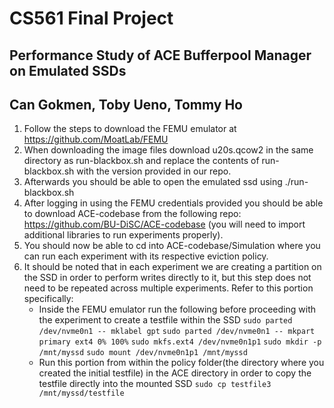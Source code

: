# CS561 Final Project
## Performance Study of ACE Bufferpool Manager on Emulated SSDs
## Can Gokmen, Toby Ueno, Tommy Ho
1. Follow the steps to download the FEMU emulator at https://github.com/MoatLab/FEMU
2. When downloading the image files download u20s.qcow2 in the same directory as run-blackbox.sh and replace the contents of run-blackbox.sh with the version provided in our repo.
3. Afterwards you should be able to open the emulated ssd using ./run-blackbox.sh
4. After logging in using the FEMU credentials provided you should be able to download ACE-codebase from the following repo: https://github.com/BU-DiSC/ACE-codebase (you will need to import additional libraries to run experiments properly).
5. You should now be able to cd into ACE-codebase/Simulation where you can run each experiment with its respective eviction policy.
6. It should be noted that in each experiment we are creating a partition on the SSD in order to perform writes directly to it, but this step does not need to be repeated across multiple experiments. Refer to this portion specifically:
    - Inside the FEMU emulator run the following before proceeding with the experiment to create a testfile within the SSD
       `sudo parted /dev/nvme0n1 -- mklabel gpt`
       `sudo parted /dev/nvme0n1 -- mkpart primary ext4 0% 100%`
       `sudo mkfs.ext4 /dev/nvme0n1p1`
       `sudo mkdir -p /mnt/myssd`
       `sudo mount /dev/nvme0n1p1 /mnt/myssd`
    - Run this portion from within the policy folder(the directory where you created the initial testfile) in the ACE directory in order to copy the testfile directly into the mounted SSD
       `sudo cp testfile3 /mnt/myssd/testfile`

